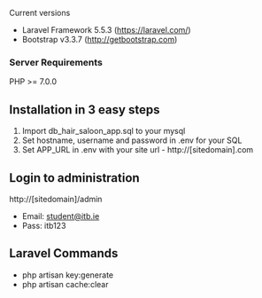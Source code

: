 Current versions
* Laravel Framework 5.5.3 (https://laravel.com/)
* Bootstrap v3.3.7 (http://getbootstrap.com)

### Server Requirements
PHP >= 7.0.0

## Installation in 3 easy steps
1. Import db_hair_saloon_app.sql to your mysql
2. Set hostname, username and password in .env for your SQL
3. Set APP_URL in .env with your site url - http://[sitedomain].com

## Login to administration
http://[sitedomain]/admin
* Email: student@itb.ie
* Pass: itb123

## Laravel Commands
* php artisan key:generate
* php artisan cache:clear